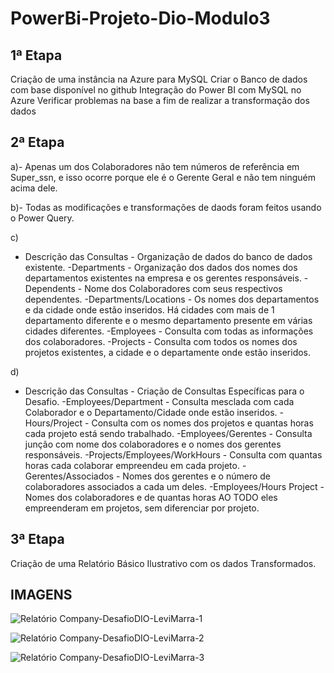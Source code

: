 # PowerBi-Projeto-Dio-Modulo3

## 1ª Etapa
Criação de uma instância na Azure para MySQL
Criar o Banco de dados com base disponível no github
Integração do Power BI com MySQL no Azure
Verificar problemas na base a fim de realizar a transformação dos dados

## 2ª Etapa 
a)- Apenas um dos Colaboradores não tem números de referência em Super_ssn, e isso ocorre porque ele é o Gerente Geral e não tem ninguém acima dele.

b)- Todas as modificações e transformações de daods foram feitos usando o Power Query.

c)
- Descrição das Consultas - Organização de dados do banco de dados existente.
-Departments - Organização dos dados dos nomes dos departamentos existentes na empresa e os gerentes responsáveis.
-Dependents - Nome dos Colaboradores com seus respectivos dependentes.
-Departments/Locations - Os nomes dos departamentos e da cidade onde estão inseridos. Há cidades com mais de 1 departamento diferente e  o mesmo departamento presente em várias cidades diferentes.
-Employees - Consulta com todas as informações dos colaboradores.
-Projects - Consulta com todos os nomes dos projetos existentes, a cidade e o departamente onde estão inseridos.

d)
- Descrição das Consultas - Criação de Consultas Específicas para o Desafio.
-Employees/Department - Consulta mesclada com cada Colaborador e o Departamento/Cidade onde estão inseridos.
-Hours/Project - Consulta com os nomes dos projetos e quantas horas cada projeto está sendo trabalhado.
-Employees/Gerentes - Consulta junção com nome dos colaboradores e o nomes dos gerentes responsáveis.
-Projects/Employees/WorkHours - Consulta com quantas horas cada colaborar empreendeu em cada projeto.
-Gerentes/Associados - Nomes dos gerentes e o número de colaboradores associados a cada um deles.
-Employees/Hours Project - Nomes dos colaboradores e de quantas horas AO TODO eles empreenderam em projetos, sem diferenciar por projeto.

## 3ª Etapa
Criação de uma Relatório Básico Ilustrativo com os dados Transformados.

## IMAGENS

![Relatório Company-DesafioDIO-LeviMarra-1](https://github.com/LeviMarra/PowerBi-Projeto-Dio-Modulo3/assets/137719953/7513d190-8ab7-4c66-8c51-8b1a04c0936c)

![Relatório Company-DesafioDIO-LeviMarra-2](https://github.com/LeviMarra/PowerBi-Projeto-Dio-Modulo3/assets/137719953/70696a8d-ec2a-43fa-91af-e6968ceaaba1)

![Relatório Company-DesafioDIO-LeviMarra-3](https://github.com/LeviMarra/PowerBi-Projeto-Dio-Modulo3/assets/137719953/024d3bbb-f40b-4846-9c96-c80b520c164e)


